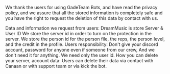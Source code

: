 We thank the users for using GadeTeam Bots, and have read the privacy policy, and we assure that all the stored information is completely safe and you have the right to request the deletion of this data by contact with us.

Data and information we request from users: DreamMusic is store Server & User ID We store the server id in order to turn on the protection in the server. We store the person id for the person file, the reps, the person level, and the credit in the profile. Users responsibility: Don't give your discord account, password for anyone even if someone from our crew, And we don't need it for anything. We need only the user id. How you can delete your server, account data: Users can delete their data via contact with Canaan or with support team or via kick the bot.
